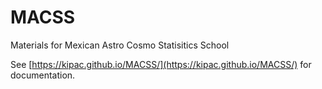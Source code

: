 # MACSS
Materials for Mexican Astro Cosmo Statisitics School

See [https://kipac.github.io/MACSS/](https://kipac.github.io/MACSS/) for documentation.
